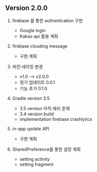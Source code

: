 ## Version 2.0.0
1. firebase 를 통한 authentication 구현
    - Google login 
    - Kakao api 활용 계획

2. firebase clouding message
    - 구현 계획

3. 버전 네이밍 변경
    - v1.0 --> v2.0.0
    - 정기 업데이트 0.0.1
    - 기능 추가 0.1.0

4. Gradle version 3.5 
    - 3.5 version 아직 에러 존재
    - 3.4 version build
    - implementation firebase crashlytics

5. in-app update API 
    - 구현 계획
    
6. SharedPreference를 통한 설정 계획
    - setting activity
    - setting fragment
